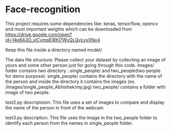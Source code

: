 # Face-recognition

This project requires some dependencies like:
keras, tensorflow, opencv
and most important weights which can be downloaded from 
https://drive.google.com/open?id=14e6A3O_ylCympEIRKl7WvQLQyLvyXNx4

Keep this file inside a directory named model/

The data file structure:
Please collect your dataset by collecting an image of yours and some other person just for going through this code.
images/ folder contains two directory :
single_people/ and two_people(two people for demo purpose):
single_people/ contains the directory with the name of the person and inside the directory it contains the images
(ex. /images/single_people_Abhishek/my.jpg)
two_people/ contains a folder with image of two people. 

test2.py descriptoion:
This file uses a set of images to compare and display the name of the person in front of the webcam

test3.py description:
This file uses the image in the two_people folder to identify each person from the names in single_people folder. 

